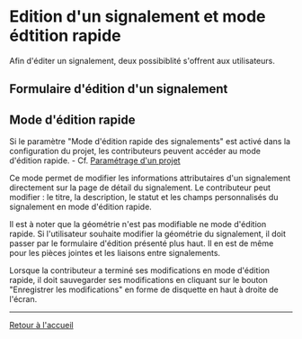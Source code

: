 # Edition d'un signalement et mode édtition rapide

Afin d'éditer un signalement, deux possibiblité s'offrent aux utilisateurs.

## Formulaire d'édition d'un signalement


## Mode d'édition rapide

Si le paramètre "Mode d'édition rapide des signalements" est activé dans la configuration du projet, les contributeurs peuvent accéder au mode d'édition rapide. - Cf. [Paramétrage d'un projet](project_setting.md)

Ce mode permet de modifier les informations attributaires d'un signalement directement sur la page de détail du signalement. Le contributeur peut modifier : le titre, la description, le statut et les champs personnalisés du signalement en mode d'édition rapide.

Il est à noter que la géométrie n'est pas modifiable ne mode d'édition rapide. Si l'utilisateur souhaite modifier la géométrie du signalement, il doit passer par le formulaire d'édition présenté plus haut. Il en est de même pour les pièces jointes et les liaisons entre signalements. 

Lorsque la contributeur a terminé ses modifications en mode d'édition rapide, il doit sauvegarder ses modifications en cliquant sur le bouton "Enregistrer les modifications" en forme de disquette en haut à droite de l'écran.

---

[Retour à l'accueil](<index.md>)
